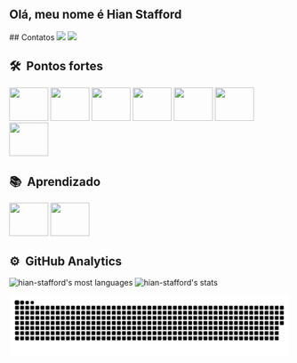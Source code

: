 <h2> Olá, meu nome é Hian Stafford</h2>
## Contatos
<a href="[https://www.linkedin.com/in/seu-usuário-linkedln-aqui](https://www.linkedin.com/in/hian-stafford-565465179/)" target="_blank"><img src="https://img.shields.io/badge/-LinkedIn-%230077B5?style=for-the-badge&logo=linkedin&logoColor=white" target="_blank"></a>
<a href = "email: hian.correa@gmail.com"><img src="https://img.shields.io/badge/Gmail-D14836?style=for-the-badge&logo=gmail&logoColor=white" target="_blank"></a>

## 🛠 &nbsp;Pontos fortes                                                                                                                                      
<img alling="center" height="60" width="70" src="https://cdn.jsdelivr.net/gh/devicons/devicon/icons/vscode/vscode-original-wordmark.svg" />                               <img alling="center" height="60" width="70" src="https://cdn.jsdelivr.net/gh/devicons/devicon/icons/python/python-original-wordmark.svg" />                       <img alling="center" height="60" width="70" src="https://cdn.jsdelivr.net/gh/devicons/devicon/icons/jupyter/jupyter-original-wordmark.svg" />                     <img alling="center" height="60" width="70" src="https://cdn.jsdelivr.net/gh/devicons/devicon/icons/html5/html5-original-wordmark.svg" />                         <img alling="center" height="60" width="70" src="https://cdn.jsdelivr.net/gh/devicons/devicon/icons/pandas/pandas-original-wordmark.svg"/>
        <img alling="center" height="60" width="70" src="https://cdn.jsdelivr.net/gh/devicons/devicon/icons/github/github-original-wordmark.svg" />
         <img alling="center" height="60" width="70" src="https://cdn.jsdelivr.net/gh/devicons/devicon/icons/numpy/numpy-original-wordmark.svg" />
         
        
          
## 📚 &nbsp;Aprendizado
<img alling="center" height="60" width="70" src="https://cdn.jsdelivr.net/gh/devicons/devicon/icons/kaggle/kaggle-original-wordmark.svg" />                               <img alling="center" height="60" width="70" src="https://cdn.jsdelivr.net/gh/devicons/devicon/icons/git/git-original-wordmark.svg" />          

          

## ⚙️ &nbsp;GitHub Analytics

<p align="left">
<img width="300" src="https://github-readme-stats.vercel.app/api/top-langs/?username=hian-stafford&langs_count=8&theme=vision-friendly-dark" alt="hian-stafford's most languages"/>
<img width="400" src="https://github-readme-stats.vercel.app/api?username=hian-stafford&show_icons=true&theme=vision-friendly-dark" alt="hian-stafford's stats"/>
</p>


   ![Snake animation](https://github.com/Hian-Stafford/Hian-Stafford/blob/output/github-contribution-grid-snake.svg)
<br><br>
